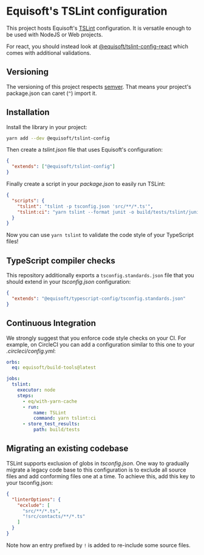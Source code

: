 # Equisoft's TSLint configuration

This project hosts Equisoft's [TSLint](https://palantir.github.io/tslint/) configuration. It is versatile enough to be used with NodeJS or Web projects.

For react, you should instead look at [@equisoft/tslint-config-react](https://www.npmjs.com/package/@equisoft/tslint-config-react) which comes with additional validations.

## Versioning

The versioning of this project respects [semver](https://semver.org/). That means your project's package.json can caret (`^`) import it.

## Installation

Install the library in your project:

```bash
yarn add --dev @equisoft/tslint-config
```

Then create a _tslint.json_ file that uses Equisoft's configuration:

```json
{
  "extends": ["@equisoft/tslint-config"]
}
```

Finally create a script in your _package.json_ to easily run TSLint:

```json
{
  "scripts": {
    "tslint": "tslint -p tsconfig.json 'src/**/*.ts'",
    "tslint:ci": "yarn tslint --format junit -o build/tests/tslint/junit.xml"
  }
}
```

Now you can use `yarn tslint` to validate the code style of your TypeScript files!

## TypeScript compiler checks
This repository additionally exports a `tsconfig.standards.json` file that you should extend in your _tsconfig.json_ configuration:

```json
{
  "extends": "@equisoft/typescript-config/tsconfig.standards.json"
}
```

## Continuous Integration
We strongly suggest that you enforce code style checks on your CI. For example, on CircleCI you can add a configuration similar to this one to your _.circleci/config.yml_:

```yaml
orbs:
  eq: equisoft/build-tools@latest

jobs:
  tslint:
    executor: node
    steps:
      - eq/with-yarn-cache
      - run:
          name: TSLint
          command: yarn tslint:ci
      - store_test_results:
          path: build/tests
```

## Migrating an existing codebase

TSLint supports exclusion of globs in _tsconfig.json_. One way to gradually migrate a legacy code base to this configuration is to exclude all source files and add conforming files one at a time. To achieve this, add this key to your tsconfig.json:

```json
{
  "linterOptions": {
    "ecxlude": [
      "src/**/*.ts",
      "!src/contacts/**/*.ts"
    ]
  }
}
```

Note how an entry prefixed by `!` is added to re-include some source files.
